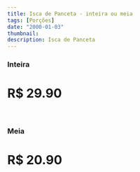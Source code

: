 ```yaml
---
title: Isca de Panceta - inteira ou meia
tags: [Porções]
date: "2000-01-03"
thumbnail:
description: Isca de Panceta
---
```


<h3 id="unordered">
<strong>
<strong>Inteira</strong>
</strong>
</h3>

# R$ 29.90

<br/>

<h3>
<strong>
<strong>Meia</strong>
</strong>
</h3>

# R$ 20.90